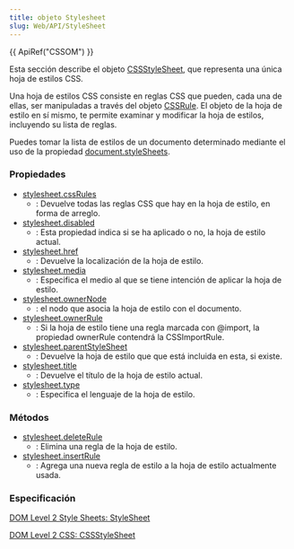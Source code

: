 ```yaml
---
title: objeto Stylesheet
slug: Web/API/StyleSheet
---
```


{{ ApiRef("CSSOM") }}

Esta sección describe el objeto [CSSStyleSheet](http://www.w3.org/TR/DOM-Level-2-Style/css.html#CSS-CSSStyleSheet), que representa una única hoja de estilos CSS.

Una hoja de estilos CSS consiste en reglas CSS que pueden, cada una de ellas, ser manipuladas a través del objeto [CSSRule](/Es/DOM/CssRule). El objeto de la hoja de estilo en sí mismo, te permite examinar y modificar la hoja de estilos, incluyendo su lista de reglas.

Puedes tomar la lista de estilos de un documento determinado mediante el uso de la propiedad [document.styleSheets](/es/DOM/document.styleSheets).

### Propiedades

- [stylesheet.cssRules](/Es/DOM/Stylesheet.cssRules)
  - : Devuelve todas las reglas CSS que hay en la hoja de estilo, en forma de arreglo.
- [stylesheet.disabled](/es/DOM/stylesheet.disabled)
  - : Esta propiedad indica si se ha aplicado o no, la hoja de estilo actual.
- [stylesheet.href](/es/DOM/stylesheet.href)
  - : Devuelve la localización de la hoja de estilo.
- [stylesheet.media](/es/DOM/stylesheet.media)
  - : Especifica el medio al que se tiene intención de aplicar la hoja de estilo.
- [stylesheet.ownerNode](/es/DOM/stylesheet.ownerNode)
  - : el nodo que asocia la hoja de estilo con el documento.
- [stylesheet.ownerRule](/es/DOM/stylesheet.ownerRule)
  - : Si la hoja de estilo tiene una regla marcada con @import, la propiedad ownerRule contendrá la CSSImportRule.
- [stylesheet.parentStyleSheet](/es/DOM/stylesheet.parentStyleSheet)
  - : Devuelve la hoja de estilo que que está incluida en esta, si existe.
- [stylesheet.title](/es/DOM/stylesheet.title)
  - : Devuelve el título de la hoja de estilo actual.
- [stylesheet.type](/es/DOM/stylesheet.type)
  - : Especifica el lenguaje de la hoja de estilo.

### Métodos

- [stylesheet.deleteRule](/es/DOM/stylesheet.deleteRule)
  - : Elimina una regla de la hoja de estilo.
- [stylesheet.insertRule](/es/DOM/stylesheet.insertRule)
  - : Agrega una nueva regla de estilo a la hoja de estilo actualmente usada.

### Especificación

[DOM Level 2 Style Sheets: StyleSheet](http://www.w3.org/TR/DOM-Level-2-Style/stylesheets.html#StyleSheets-StyleSheet)

[DOM Level 2 CSS: CSSStyleSheet](http://www.w3.org/TR/DOM-Level-2-Style/css.html#CSS-CSSStyleSheet)
